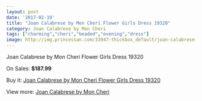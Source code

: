 ```yaml
---
layout: post
date: '2017-02-19'
title: "Joan Calabrese by Mon Cheri Flower Girls Dress 19320"
category: Joan Calabrese by Mon Cheri
tags: ["charming","cheri","beaded","evening","dress"]
image: http://img.princessan.com/33947-thickbox_default/joan-calabrese-by-mon-cheri-flower-girls-dress-19320.jpg
---
```

Joan Calabrese by Mon Cheri Flower Girls Dress 19320

On Sales: **$187.99**
<a href="https://www.princessan.com/en/15829-joan-calabrese-by-mon-cheri-flower-girls-dress-19320.html"><amp-img layout="responsive" width="600" height="600" src="//img.princessan.com/33947-thickbox_default/joan-calabrese-by-mon-cheri-flower-girls-dress-19320.jpg" alt="Joan Calabrese by Mon Cheri Flower Girls Dress 19320 0" /></a>

Buy it: [Joan Calabrese by Mon Cheri Flower Girls Dress 19320](https://www.princessan.com/en/15829-joan-calabrese-by-mon-cheri-flower-girls-dress-19320.html "Joan Calabrese by Mon Cheri Flower Girls Dress 19320")

View more: [Joan Calabrese by Mon Cheri](https://www.princessan.com/en/118- "Joan Calabrese by Mon Cheri")